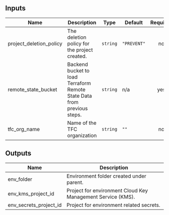 <!-- BEGINNING OF PRE-COMMIT-TERRAFORM DOCS HOOK -->
## Inputs

| Name | Description | Type | Default | Required |
|------|-------------|------|---------|:--------:|
| project\_deletion\_policy | The deletion policy for the project created. | `string` | `"PREVENT"` | no |
| remote\_state\_bucket | Backend bucket to load Terraform Remote State Data from previous steps. | `string` | n/a | yes |
| tfc\_org\_name | Name of the TFC organization | `string` | `""` | no |

## Outputs

| Name | Description |
|------|-------------|
| env\_folder | Environment folder created under parent. |
| env\_kms\_project\_id | Project for environment Cloud Key Management Service (KMS). |
| env\_secrets\_project\_id | Project for environment related secrets. |

<!-- END OF PRE-COMMIT-TERRAFORM DOCS HOOK -->
